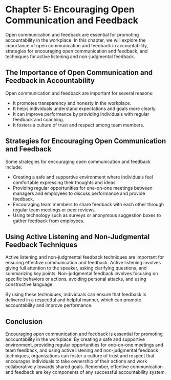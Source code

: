 Chapter 5: Encouraging Open Communication and Feedback
======================================================

Open communication and feedback are essential for promoting accountability in the workplace. In this chapter, we will explore the importance of open communication and feedback in accountability, strategies for encouraging open communication and feedback, and techniques for active listening and non-judgmental feedback.

The Importance of Open Communication and Feedback in Accountability
-------------------------------------------------------------------

Open communication and feedback are important for several reasons:

* It promotes transparency and honesty in the workplace.
* It helps individuals understand expectations and goals more clearly.
* It can improve performance by providing individuals with regular feedback and coaching.
* It fosters a culture of trust and respect among team members.

Strategies for Encouraging Open Communication and Feedback
----------------------------------------------------------

Some strategies for encouraging open communication and feedback include:

* Creating a safe and supportive environment where individuals feel comfortable expressing their thoughts and ideas.
* Providing regular opportunities for one-on-one meetings between managers and employees to discuss performance and provide feedback.
* Encouraging team members to share feedback with each other through regular team meetings or peer reviews.
* Using technology such as surveys or anonymous suggestion boxes to gather feedback from employees.

Using Active Listening and Non-Judgmental Feedback Techniques
-------------------------------------------------------------

Active listening and non-judgmental feedback techniques are important for ensuring effective communication and feedback. Active listening involves giving full attention to the speaker, asking clarifying questions, and summarizing key points. Non-judgmental feedback involves focusing on specific behaviors or actions, avoiding personal attacks, and using constructive language.

By using these techniques, individuals can ensure that feedback is delivered in a respectful and helpful manner, which can promote accountability and improve performance.

Conclusion
----------

Encouraging open communication and feedback is essential for promoting accountability in the workplace. By creating a safe and supportive environment, providing regular opportunities for one-on-one meetings and team feedback, and using active listening and non-judgmental feedback techniques, organizations can foster a culture of trust and respect that encourages individuals to take ownership of their actions and work collaboratively towards shared goals. Remember, effective communication and feedback are key components of any successful accountability system.
